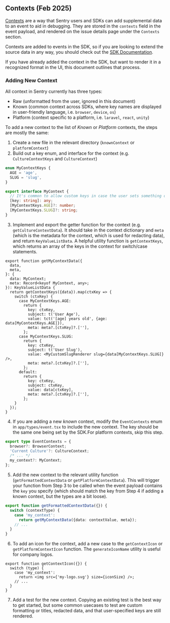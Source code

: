 ## Contexts (Feb 2025)

[Contexts](https://docs.sentry.io/platform-redirect/?next=/enriching-events/context/) are a way that Sentry users and SDKs can add supplemental data to an event to aid in debugging. They are stored in the `contexts` field in the event payload, and rendered on the issue details page under the `Contexts` section.

Contexts are added to events in the SDK, so if you are looking to extend the source data in any way,
you should check out the [SDK Documentation](https://develop.sentry.dev/sdk/data-model/event-payloads/contexts/).

If you have already added the context in the SDK, but want to render it in a recognized format in the UI, this document outlines that process.

### Adding New Context

All context in Sentry currently has three types:

- Raw (unformatted from the user, ignored in this document)
- Known (common context across SDKs, where key names are displayed in user-friendly language, i.e. `browser`, `device`, `os`)
- Platform (context specific to a platform, i.e. `laravel`, `react`, `unity`)

To add a new context to the list of _Known_ or _Platform_ contexts, the steps are mostly the same:

1. Create a new file in the relevant directory (`knownContext` or `platformContext`)
2. Build out a key enum, and interface for the context (e.g. `CultureContextKeys` and `CultureContext`)

```ts
enum MyContextKeys {
  AGE = 'age',
  SLUG = 'slug',
}

export interface MyContext {
  // It's common to allow custom keys in case the user sets something on the context manually
  [key: string]: any;
  [MyContextKeys.AGE]?: number;
  [MyContextKeys.SLUG]?: string;
}
```

3. Implement and export the getter function for the context (e.g. `getCultureContextData`). It should take in the context dictionary and `meta` (which is the metadata for the context, which is used for redacting data), and return `KeyValueListData`. A helpful utility function is `getContextKeys`, which returns an array of the keys in the context for switch/case statements.

```tsx
export function getMyContextData({
  data,
  meta,
}: {
  data: MyContext;
  meta: Record<keyof MyContext, any>;
}): KeyValueListData {
  return getContextKeys({data}).map(ctxKey => {
    switch (ctxKey) {
      case MyContextKeys.AGE:
        return {
          key: ctxKey,
          subject: t('User Age'),
          value: tct('[age] years old', {age: data[MyContextKeys.AGE]}),
          meta: meta?.[ctxKey]?.[''],
        };
      case MyContextKeys.SLUG:
        return {
          key: ctxKey,
          subject: t('User Slug'),
          value: <MyCustomSlugRenderer slug={data[MyContextKeys.SLUG]} />,
          meta: meta?.[ctxKey]?.[''],
        };
      default:
        return {
          key: ctxKey,
          subject: ctxKey,
          value: data[ctxKey],
          meta: meta?.[ctxKey]?.[''],
        };
    }
  });
}
```

4. If you are adding a new _known_ context, modify the `EventContexts` enum in `app/types/event.tsx` to include the new context. The key should be the same one being set by the SDK.For platform contexts, skip this step.

```ts
export type EventContexts = {
  browser?: BrowserContext;
  'Current Culture'?: CultureContext;
  /* ... */
  my_context?: MyContext;
};
```

5. Add the new context to the relevant utility function (`getFormattedContextData` or `getPlatformContextData`). This will trigger your function from Step 3 to be called when the event payload contains the `key` you specify (which should match the key from Step 4 if adding a known context, but the types are a bit loose).

```ts
export function getFormattedContextData({}) {
  switch (contextType) {
    case 'my_context':
      return getMyContextData({data: contextValue, meta});
    // ...
  }
}
```

6. To add an icon for the context, add a new case to the `getContextIcon` or `getPlatformContextIcon` function. The `generateIconName` utility is useful for company logos.

```tsx
export function getContextIcon({}) {
  switch (type) {
    case 'my_context':
      return <img src={'my-logo.svg'} size={iconSize} />;
    // ...
  }
}
```

7. Add a test for the new context. Copying an existing test is the best way to get started, but some common usecases to test are custom formatting or titles, redacted data, and that user-specified keys are still rendered.
